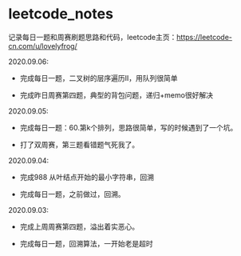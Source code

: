 # leetcode_notes

记录每日一题和周赛刷题思路和代码，leetcode主页：https://leetcode-cn.com/u/lovelyfrog/

2020.09.06:

* 完成每日一题，二叉树的层序遍历II，用队列很简单

* 完成昨日周赛第四题，典型的背包问题，递归+memo很好解决

2020.09.05:

* 完成每日一题：60.第k个排列，思路很简单，写的时候遇到了一个坑。

* 打了双周赛，第三题看错题气死我了。

2020.09.04:

* 完成988 从叶结点开始的最小字符串，回溯

* 完成每日一题，之前做过，回溯。

2020.09.03: 

* 完成上周周赛第四题，溢出着实恶心。

* 完成每日一题，回溯算法，一开始老是超时





